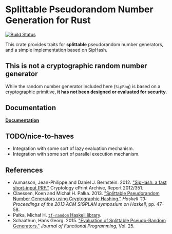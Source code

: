# Splittable Pseudorandom Number Generation for Rust

[![Build Status](https://travis-ci.org/sacundim/rust-rand-split.svg?branch=master)](https://travis-ci.org/sacundim/rust-rand-split)

This crate provides traits for **splittable** pseudorandom number
generators, and a simple implementation based on SipHash.


## This is not a cryptographic random number generator

While the random number generator included here (`SipRng`) is based on
a cryptographic primitive, **it has not been designed or evaluated for
security**.


## Documentation

[**Documentation**](http://sacundim.github.io/rust-rand-split/)


## TODO/nice-to-haves

* Integration with some sort of lazy evaluation mechanism.
* Integration with some sort of parallel execution mechanism.


## References

* Aumasson, Jean-Philippe and Daniel J. Bernstein.  2012.
  ["SipHash: a fast short-input PRF."](https://eprint.iacr.org/2012/351)
  Cryptology ePrint Archive, Report 2012/351.
* Claessen, Koen and Michał H. Pałka.  2013.  ["Splittable
  Pseudorandom Number Generators using Cryptographic
  Hashing."](http://publications.lib.chalmers.se/records/fulltext/183348/local_183348.pdf)
  *Haskell '13: Proceedings of the 2013 ACM SIGPLAN symposium on
  Haskell*, pp. 47-58.
* Pałka, Michał H.
  [`tf-random` Haskell library](https://hackage.haskell.org/package/tf-random).
* Schaathun, Hans Georg.  2015.
  ["Evaluation of Splittable Pseudo-Random Generators."](http://www.hg.schaathun.net/research/Papers/hgs2015jfp.pdf)
  *Journal of Functional Programming*, Vol. 25.
